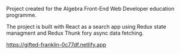 Project created for the Algebra Front-End Web Developer education programme.

The project is built with React as a search app using Redux state managment and Redux Thunk fory async data fetching.

https://gifted-franklin-0c77df.netlify.app
